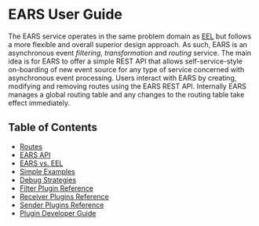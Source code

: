 # EARS User Guide

The EARS service operates in the same problem domain as [EEL](https://github.com/Comcast/eel) but follows a more 
flexible and overall superior design approach. As such, EARS is an asynchronous 
event _filtering_, _transformation_ and _routing_
service. The main idea is for EARS to offer a simple REST API that allows self-service-style
on-boarding of new event source for any type of service concerned with asynchronous event processing.
Users interact with EARS by creating, modifying and removing routes using the EARS REST API. 
Internally EARS manages a global routing table and any changes to the routing table take effect 
immediately.

## Table of Contents

* [Routes](routes.md)
* [EARS API](api.md)
* [EARS vs. EEL](eel.md)  
* [Simple Examples](examples.md)
* [Debug Strategies](debug.md)
* [Filter Plugin Reference](filters.md)
* [Receiver Plugins Reference](receivers.md)
* [Sender Plugins Reference](senders.md)
* [Plugin Developer Guide](plugindev.md)

